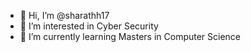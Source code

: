 - 👋 Hi, I’m @sharathh17
- 👀 I’m interested in Cyber Security
- 🌱 I’m currently learning Masters in Computer Science


<!---
sharathh17/sharathh17 is a ✨ special ✨ repository because its `README.md` (this file) appears on your GitHub profile.
You can click the Preview link to take a look at your changes.
--->
